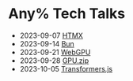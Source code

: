 # Any% Tech Talks
- 2023-09-07 [HTMX](talks/htmx)
- 2023-09-14 [Bun](talks/bun)
- 2023-09-21 [WebGPU](talks/webgpu)
- 2023-09-28 [GPU.zip](talks/gpuzip)
- 2023-10-05 [Transformers.js](talks/transformersjs)
